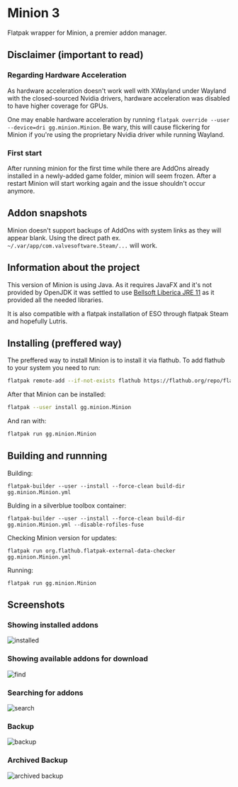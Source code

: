 # Minion 3
Flatpak wrapper for Minion, a premier addon manager.

## Disclaimer (important to read)

### Regarding Hardware Acceleration

As hardware acceleration doesn't work well with XWayland under Wayland with the closed-sourced Nvidia drivers, hardware acceleration was disabled to have higher coverage for GPUs.

One may enable hardware acceleration by running `flatpak override --user --device=dri gg.minion.Minion`. Be wary, this will cause flickering for Minion if you're using the proprietary Nvidia driver while running Wayland.

### First start

After running minion for the first time while there are AddOns already installed in a newly-added game folder, minion will seem frozen. After a restart Minion will start working again and the issue shouldn't occur anymore.

## Addon snapshots

Minion doesn't support backups of AddOns with system links as they will appear blank. Using the direct path ex. `~/.var/app/com.valvesoftware.Steam/...` will work.

## Information about the project
This version of Minion is using Java. As it requires JavaFX and it's not provided by OpenJDK it was settled to use [Bellsoft Liberica JRE 11](https://bell-sw.com/pages/downloads/) as it provided all the needed libraries.

It is also compatible with a flatpak installation of ESO through flatpak Steam and hopefully Lutris.

## Installing (preffered way)

The preffered way to install Minion is to install it via flathub. To add flathub to your system you need to run:

```bash
flatpak remote-add --if-not-exists flathub https://flathub.org/repo/flathub.flatpakrepo
```

After that Minion can be installed:

```bash
flatpak --user install gg.minion.Minion
```

And ran with:

```bash
flatpak run gg.minion.Minion
```

## Building and runnning

Building:

    flatpak-builder --user --install --force-clean build-dir gg.minion.Minion.yml

Bulding in a silverblue toolbox container:

    flatpak-builder --user --install --force-clean build-dir gg.minion.Minion.yml --disable-rofiles-fuse

Checking Minion version for updates:

    flatpak run org.flathub.flatpak-external-data-checker gg.minion.Minion.yml

Running:

    flatpak run gg.minion.Minion

## Screenshots

### Showing installed addons
![installed](./screenshots/installed.png)

### Showing available addons for download
![find](./screenshots/find.png)


### Searching for addons
![search](./screenshots/search.png)

### Backup
![backup](./screenshots/backup.png)

### Archived Backup
![archived backup](./screenshots/archived-backup.png)